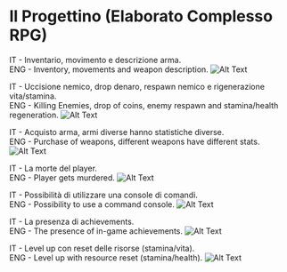 # Il Progettino (Elaborato Complesso RPG)

IT - Inventario, movimento e descrizione arma.<br>
ENG - Inventory, movements and weapon description.
![Alt Text](part1.gif)

IT - Uccisione nemico, drop denaro, respawn nemico e rigenerazione vita/stamina.<br>
ENG - Killing Enemies, drop of coins, enemy respawn and stamina/health regeneration.
![Alt Text](part3.gif)

IT - Acquisto arma, armi diverse hanno statistiche diverse.<br>
ENG - Purchase of weapons, different weapons have different stats.
![Alt Text](negozio.gif)

IT - La morte del player.<br>
ENG - Player gets murdered.
![Alt Text](parte4.gif)

IT - Possibilità di utilizzare una console di comandi.<br>
ENG - Possibility to use a command console.
![Alt Text](part5.gif)

IT - La presenza di achievements.<br>
ENG - The presence of in-game achievements.
![Alt Text](part6.gif)

IT - Level up con reset delle risorse (stamina/vita).<br>
ENG - Level up with resource reset (stamina/health).
![Alt Text](part7.gif)
